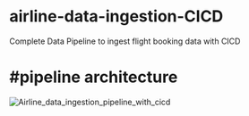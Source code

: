 # airline-data-ingestion-CICD
Complete Data Pipeline to ingest flight booking data with CICD

# #pipeline architecture


![Airline_data_ingestion_pipeline_with_cicd](https://github.com/user-attachments/assets/1994cdb2-cc93-4e87-8210-1e89c9e504a1)
